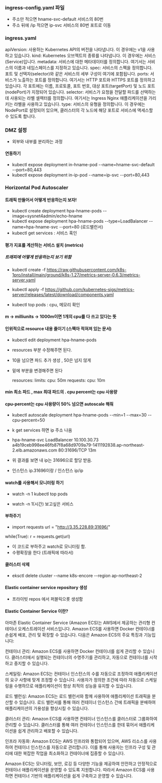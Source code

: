 ### ingress-config.yaml 파일

- 주소만 적으면 hname-svc-default 서비스의 80번
- 주소 뒤에 /ip 적으면 ip-svc 서비스의 80번 포트로 이동

### ingress.yaml

apiVersion: 사용하는 Kubernetes API의 버전을 나타냅니다. 이 경우에는 v1을 사용하고 있습니다.
kind: Kubernetes 오브젝트의 종류를 나타냅니다. 이 경우에는 서비스(Service)입니다.
metadata: 서비스에 대한 메타데이터를 정의합니다. 여기서는 서비스의 이름과 네임스페이스를 지정하고 있습니다.
spec: 서비스의 스펙을 정의합니다. 포트 및 선택자(selector)와 같은 서비스의 세부 구성이 여기에 포함됩니다.
ports: 서비스가 노출하는 포트를 정의합니다. 여기서는 HTTP 포트와 HTTPS 포트를 정의하고 있습니다. 각 포트에는 이름, 프로토콜, 포트 번호, 대상 포트(targetPort) 및 노드 포트(nodePort)가 지정되어 있습니다.
selector: 서비스가 요청을 전달할 파드를 선택하는 데 사용되는 라벨 셀렉터를 정의합니다. 여기서는 Ingress Nginx 애플리케이션을 가리키는 라벨을 사용하고 있습니다.
type: 서비스의 유형을 정의합니다. 이 경우에는 NodePort로 설정되어 있으며, 클러스터의 각 노드에 해당 포트로 서비스에 액세스할 수 있도록 합니다.

### DMZ 설정
- 외부와 내부를 분리하는 과정

#### 연동하기
- kubectl expose deployment in-hname-pod --name=hname-svc-default --port=80,443
- kubectl expose deployment in-ip-pod --name=ip-svc --port=80,443

### Horizontal Pod Autoscaler 
#### 트래픽 만들어서 어떻게 반응하는지 보자!

- kubectl create deployment hpa-hname-pods --image=sysnet4admin/echo-hname 
- kubectl expose deployment hpa-hname-pods --type=LoadBalancer --name=hpa-hname-svc --port=80  (로드밸런서)
- kubectl get services : 서비스 혹인

#### 평가 지표를 계산하는 서비스 설치 (metrics)
##### 트래피에 어떻게 반응하는지 보기 위함
- kubectl create -f https://raw.githubusercontent.com/k8s-1pro/install/main/ground/k8s-1.27/metrics-server-0.6.3/metrics-server.yaml
- kubectl apply -f https://github.com/kubernetes-sigs/metrics-server/releases/latest/download/components.yaml

- kubectl top pods : cpu, 메모리 확인
#### m -> milliunits -> 1000m이면 1개의 cpu를 다 쓰고 있다는 뜻

#### 인위적으로 resource 내용 줄이기  (스팩아 적혀져 있는 문서)
- kubectl edit deployment hpa-hname-pods
- resources 부분 수정해주면 된다.
- 10을 넘으면 파드 추가 생성 , 50은 넘지 않게
- 밑에 부분을 변경해주면 된다 

    resources:
          limits:
            cpu: 50m
          requests:
            cpu: 10m

#### min 최소 파드 , max 최대 파드의 . cpu percent는 cpu 사용량
#### cpu-percent는 cpu 사용량이 50% 넘으면 autoscale 해줘

- kubectl autoscale deployment hpa-hname-pods --min=1 --max=30 --cpu-percent=50

- k get services 하면 ip 주소 나옴
- hpa-hname-svc   LoadBalancer   10.100.30.73       a4b19ceb998ee46fb87f8a68d9709a79-1411192838.ap-northeast-2.elb.amazonaws.com   80:31696/TCP   13m
- 위 결과를 보면 내 ip는 31696으로 할당 받음.
- 인스턴스 ip.31696이랑 / 인스턴스 ip/ip

#### watch를 사용해서 모니터링 하기

- watch -n 1 kubectl top pods

- watch -n 1(시간) 보고싶은 서비스 

#### 부하주기
- import requests
url = "http://3.35.228.89:31696/"

while(True):
    r = requests.get(url)

- 이 코드로 부하주고 watch로 모니터링 함.
- 수평확장을 한다 (트래픽에 따라서)

#### 클러스터 삭제
- eksctl delete cluster --name k8s-encore --region ap-northeast-2

#### Elastic container service repository 생성
- 프라이빗 repos 에서 퍼블릭으롯 생성함

#### Elastic Container Service 이란? 

아마존 Elastic Container Service (Amazon ECS)는 AWS에서 제공하는 관리형 컨테이너 오케스트레이션 서비스입니다. Amazon ECS를 사용하면 Docker 컨테이너를 손쉽게 배포, 관리 및 확장할 수 있습니다. 다음은 Amazon ECS의 주요 특징과 기능입니다:

컨테이너 관리: Amazon ECS를 사용하면 Docker 컨테이너를 쉽게 관리할 수 있습니다. 클러스터에서 실행되는 컨테이너의 수명주기를 관리하고, 자동으로 컨테이너를 시작하고 중지할 수 있습니다.

스케일링: Amazon ECS는 컨테이너 인스턴스의 수를 자동으로 조정하여 애플리케이션의 요구 사항에 맞게 조정할 수 있습니다. 사용자가 정의한 조건에 따라 자동으로 스케일링을 수행하므로 애플리케이션이 항상 최적의 성능을 유지할 수 있습니다.

로드 밸런싱: Amazon ECS는 로드 밸런서와 함께 사용하여 애플리케이션 트래픽을 분산할 수 있습니다. 로드 밸런서를 통해 여러 컨테이너 인스턴스 간에 트래픽을 분배하여 애플리케이션의 가용성을 향상시킬 수 있습니다.

클러스터 관리: Amazon ECS를 사용하면 컨테이너 인스턴스를 클러스터로 그룹화하여 관리할 수 있습니다. 클러스터를 통해 여러 컨테이너 인스턴스를 한데 묶어서 애플리케이션을 쉽게 관리하고 배포할 수 있습니다.

인프라 자동화: Amazon ECS는 AWS 인프라와 통합되어 있으며, AWS 리소스를 사용하여 컨테이너 인스턴스를 자동으로 관리합니다. 이를 통해 사용자는 인프라 구성 및 관리에 대한 복잡한 작업을 최소화하고 컨테이너에 집중할 수 있습니다.

Amazon ECS는 모니터링, 보안, 로깅 등 다양한 기능을 제공하여 안전하고 안정적으로 컨테이너 애플리케이션을 운영할 수 있도록 지원합니다. 따라서 Amazon ECS를 사용하면 컨테이너 기반의 애플리케이션을 쉽게 구축하고 운영할 수 있습니다.
